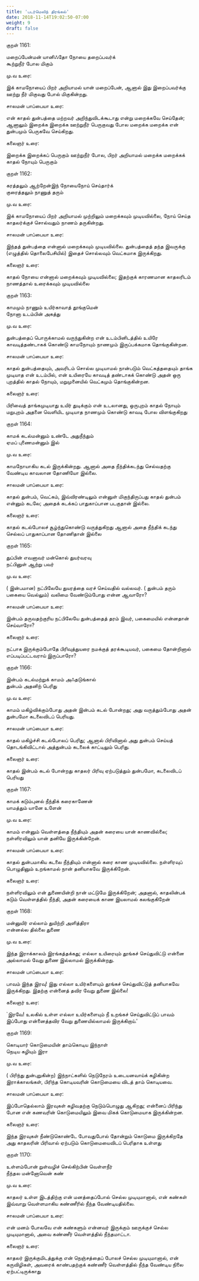```yaml
---
title: 'படர்மெலிந் திரங்கல்'
date: 2018-11-14T19:02:50-07:00
weight: 9
draft: false
---
```



குறள்  1161:

மறைப்பேன்மன் யானிஃதோ நோயை தறைப்பவர்க்  
கூற்றுநீர் போல மிகும்

மு.வ உரை:

இக் காமநோயைப் பிறர் அறியாமல் யான் மறைப்பேன், ஆனால் இது இறைப்பவர்க்கு ஊற்று நீர் மிகுவது போல் மிகுகின்றது.

சாலமன் பாப்பையா உரை:

என் காதல் துன்பத்தை மற்றவர் அறிந்துவிடக்கூடாது என்று மறைக்கவே செய்தேன்; ஆனாலும் இறைக்க இறைக்க ஊற்றுநீர் பெருகுவது போல மறைக்க மறைக்க என் துன்பமும் பெருகவே செய்கிறது.

கலைஞர் உரை:

இறைக்க இறைக்கப் பெருகும் ஊற்றுநீர் போல, பிறர் அறியாமல் மறைக்க மறைக்கக் காதல் நோயும் பெருகும்

குறள்  1162:

கரத்தலும் ஆற்றேன்இந் நோயைநோய் செய்தார்க்  
குரைத்தலும் நாணுத் தரும்

மு.வ உரை:

இக் காமநோயைப் பிறர் அறியாமல் முற்றிலும் மறைக்கவும் முடியவில்லை, நோய் செய்த காதலர்க்குச் சொல்வதும் நாணம் தருகின்றது.

சாலமன் பாப்பையா உரை:

இந்தத் துன்பத்தை என்னால் மறைக்கவும் முடியவில்லை. துன்பத்தைத் தந்த இவருக்கு (எழுத்தில் தொலைபேசியில்) இதைச் சொல்லவும் வெட்கமாக இருக்கிறது.

கலைஞர் உரை:

காதல் நோயை என்னால் மறைக்கவும் முடியவில்லை; இதற்குக் காரணமான காதலரிடம் நாணத்தால் உரைக்கவும் முடியவில்லை

குறள்  1163:

காமமும் நாணும் உயிர்காவாத் தூங்குமென்  
நோனா உடம்பின் அகத்து

மு.வ உரை:

துன்பத்தைப் பொருக்காமல் வருந்துகின்ற என் உடம்பினிடத்தில் உயிரே காவடித்தண்டாகக் கொண்டு காமநோயும் நாணமும் இருப்பக்கமாக தொங்குகின்றன.

சாலமன் பாப்பையா உரை:

காதல் துன்பத்தையும், அவரிடம் சொல்ல முடியாமல் நான்படும் வெட்கத்ததையும் தாங்க முடியாத என் உடம்பில், என் உயிரையே காவடித் தண்டாகக் கொண்டு அதன் ஒரு புறத்தில் காதல் நோயும், மறுமுனையில் வெட்கமும் தொங்குகின்றன.

கலைஞர் உரை:

பிரிவைத் தாங்கமுடியாது உயிர் துடிக்கும் என் உடலானது, ஒருபுறம் காதல் நோயும் மறுபுறம் அதனை வெளியிட முடியாத நாணமும் கொண்டு காவடி போல விளங்குகிறது

குறள்  1164:

காமக் கடல்மன்னும் உண்டே அதுநீந்தும்  
ஏமப் புணைமன்னும் இல்

மு.வ உரை:

காமநோயாகிய கடல் இருக்கின்றது. ஆனால் அதை நீந்திக்கடந்து செல்வதற்கு வேண்டிய காவலான ‌தோணியோ இல்லை.

சாலமன் பாப்பையா உரை:

காதல் துன்பம், வெட்கம், இவ்விரண்டிலும் என்னுள் மிகுந்திருப்பது காதல் துன்பம் என்னும் கடலே; அதைக் கடக்கப் பாதுகாப்பான படகுதான் இல்லை.

கலைஞர் உரை:

காதல் கடல்போலச் சூழ்ந்துகொண்டு வருத்துகிறது ஆனால் அதை நீந்திக் கடந்து செல்லப் பாதுகாப்பான தோணிதான் இல்லை

குறள்  1165:

துப்பின் எவனாவர் மன்கொல் துயர்வரவு  
நட்பினுள் ஆற்று பவர்

மு.வ உரை:

( இன்பமான) நட்பிலேயே துயரத்தை வரச் செய்வதில் வல்லவர். ( துன்பம் தரும் பகையை வெல்லும்) வலிமை வேண்டும்போது என்ன ஆவாரோ?

சாலமன் பாப்பையா உரை:

இன்பம் தருவதற்குரிய நட்பிலேயே துன்பத்தைத் தரம் இவர், பகைமையில் என்னதான் செய்வாரோ?

கலைஞர் உரை:

நட்பாக இருக்கும்போதே பிரிவுத்துயரை நமக்குத் தரக்கூடியவர், பகைமை தோன்றினால் எப்படிப்பட்டவராய் இருப்பாரோ?

குறள்  1166:

இன்பம் கடல்மற்றுக் காமம் அஃதடுங்கால்  
துன்பம் அதனிற் பெரிது

மு.வ உரை:

காமம் மகிழ்விக்கும்போது அதன் இன்பம் கடல் போன்றது; அது வருத்தும்போது அதன் துன்பமோ கடலைவிடப் பெரியது.

சாலமன் பாப்பையா உரை:

காதல் மகிழ்ச்சி கடல்போலப் பெரிது; ஆனால் பிரிவினால் அது துன்பம் செய்யத் தொடங்கிவிட்டால் அத்துன்பம் கடலைக் காட்டிலும் பெரிது.

கலைஞர் உரை:

காதல் இன்பம் கடல் போன்றது காதலர் பிரிவு ஏற்படுத்தும் துன்பமோ, கடலைவிடப் பெரியது

குறள்  1167:

காமக் கடும்புனல் நீந்திக் கரைகாணேன்  
யாமத்தும் யானே உளேன்

மு.வ உரை:

காமம் என்னும்‌ வெள்ளத்தை நீந்தியும் அதன் கரையை யான் காணவில்லை; நள்ளிரவிலும் யான் தனியே இருக்கின்றேன்.

சாலமன் பாப்பையா உரை:

காதல் துன்பமாகிய கடலை நீந்தியும் என்னால் கரை காண முடியவில்லை. நள்ளிரவுப் பொழுதினும் உறங்காமல் நான் தனியாகவே இருக்கிறேன்.

கலைஞர் உரை:

நள்ளிரவிலும் என் துணையின்றி நான் மட்டுமே இருக்கிறேன்; அதனால், காதலின்பக் கடும் வெள்ளத்தில் நீந்தி, அதன் கரையைக் காண இயலாமல் கலங்குகிறேன்

குறள்  1168:

மன்னுயிர் எல்லாம் துயிற்றி அளித்திரா  
என்னல்ல தில்லை துணை

மு.வ உரை:

இந்த இராக்காலம் இரங்கத்தக்கது; எல்லா உயிரையும் தூங்கச் செய்துவிட்டு என்னை அல்லாமல் வேறு துணை இல்லாமல் இருக்கின்றது.

சாலமன் பாப்பையா உரை:

பாவம் இந்த இரவு! இது எல்லா உயிர்களையும் தூங்கச் செய்துவிட்டுத் தனியாகவே இருக்கிறது. இதற்கு என்னைத் தவிர வேறு துணை இல்லை!

கலைஞர் உரை:

`இரவே! உலகில் உள்ள எல்லா உயிர்களையும் நீ உறங்கச் செய்துவிட்டுப் பாவம் இப்போது என்னைத்தவிர வேறு துணையில்லாமல் இருக்கிறாய்.'

குறள்  1169:

கொடியார் கொடுமையின் தாம்கொடிய இந்நாள்  
நெடிய கழியும் இரா

மு.வ உரை:

( பிரிந்து துன்புறுகின்ற) இந்நாட்களில் நெடுநேரம் உடையனவாய்க் கழிகின்ற இராக்காலங்கள், பிரிந்த கொடியவரின் கொடுமையை விடத் தாம் கொடியவை.

சாலமன் பாப்பையா உரை:

இப்போதெல்லாம் இரவுகள் கழிவதற்கு நெடும்பொழுது ஆகிறது; என்னைப் பிரிந்து போன என் கணவரின் கொடுமையிலும் இவை மிகக் கொடுமையாக இருக்கின்றன.

கலைஞர் உரை:

இந்த இரவுகள் நீண்டுகொண்டே போவதுபோல் தோன்றும் கொடுமை இருக்கிறதே அது காதலரின் பிரிவால் ஏற்படும் கொடுமையைவிடப் பெரிதாக உள்ளது

குறள்  1170:

உள்ளம்போன் றுள்வழிச் செல்கிற்பின் வெள்ளநீர்  
நீந்தல மன்னோவென் கண்

மு.வ உரை:

காதலர் உள்ள இடத்திற்கு என் மனத்தைப்போல் செல்ல முடியுமானால், என்‌ கண்கள் இவ்வாறு வெள்ளமாகிய கண்ணீரில் நீந்த வேண்டியதில்லை.

சாலமன் பாப்பையா உரை:

என் மனம் போலவே என் கண்களும் என்னவர் இருக்கும் ஊருக்குச் செல்ல முடியுமானால், அவை கண்ணீர் வெள்ளத்தில் நீந்தமாட்டா.

கலைஞர் உரை:

காதலர் இருக்குமிடத்துக்கு என் நெஞ்சத்தைப் போலச் செல்ல முடியுமானால், என் கருவிழிகள், அவரைக் காண்பதற்குக் கண்ணீர் வெள்ளத்தில் நீந்த வேண்டிய நிலை ஏற்பட்டிருக்காது